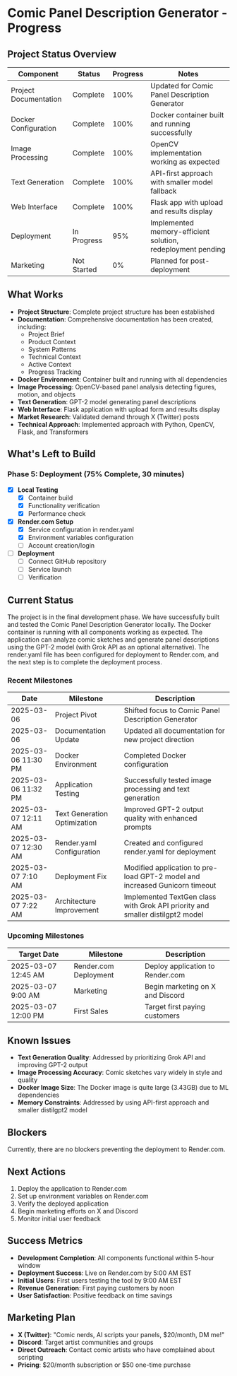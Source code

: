 # Comic Panel Description Generator - Progress

## Project Status Overview

| Component | Status | Progress | Notes |
|-----------|--------|----------|-------|
| Project Documentation | Complete | 100% | Updated for Comic Panel Description Generator |
| Docker Configuration | Complete | 100% | Docker container built and running successfully |
| Image Processing | Complete | 100% | OpenCV implementation working as expected |
| Text Generation | Complete | 100% | API-first approach with smaller model fallback |
| Web Interface | Complete | 100% | Flask app with upload and results display |
| Deployment | In Progress | 95% | Implemented memory-efficient solution, redeployment pending |
| Marketing | Not Started | 0% | Planned for post-deployment |

## What Works

- **Project Structure**: Complete project structure has been established
- **Documentation**: Comprehensive documentation has been created, including:
  - Project Brief
  - Product Context
  - System Patterns
  - Technical Context
  - Active Context
  - Progress Tracking
- **Docker Environment**: Container built and running with all dependencies
- **Image Processing**: OpenCV-based panel analysis detecting figures, motion, and objects
- **Text Generation**: GPT-2 model generating panel descriptions
- **Web Interface**: Flask application with upload form and results display
- **Market Research**: Validated demand through X (Twitter) posts
- **Technical Approach**: Implemented approach with Python, OpenCV, Flask, and Transformers

## What's Left to Build

### Phase 5: Deployment (75% Complete, 30 minutes)

- [x] **Local Testing**
  - [x] Container build
  - [x] Functionality verification
  - [x] Performance check

- [x] **Render.com Setup**
  - [x] Service configuration in render.yaml
  - [x] Environment variables configuration
  - [ ] Account creation/login

- [ ] **Deployment**
  - [ ] Connect GitHub repository
  - [ ] Service launch
  - [ ] Verification

## Current Status

The project is in the final development phase. We have successfully built and tested the Comic Panel Description Generator locally. The Docker container is running with all components working as expected. The application can analyze comic sketches and generate panel descriptions using the GPT-2 model (with Grok API as an optional alternative). The render.yaml file has been configured for deployment to Render.com, and the next step is to complete the deployment process.

### Recent Milestones

| Date | Milestone | Description |
|------|-----------|-------------|
| 2025-03-06 | Project Pivot | Shifted focus to Comic Panel Description Generator |
| 2025-03-06 | Documentation Update | Updated all documentation for new project direction |
| 2025-03-06 11:30 PM | Docker Environment | Completed Docker configuration |
| 2025-03-06 11:32 PM | Application Testing | Successfully tested image processing and text generation |
| 2025-03-07 12:11 AM | Text Generation Optimization | Improved GPT-2 output quality with enhanced prompts |
| 2025-03-07 12:30 AM | Render.yaml Configuration | Created and configured render.yaml for deployment |
| 2025-03-07 7:10 AM | Deployment Fix | Modified application to pre-load GPT-2 model and increased Gunicorn timeout |
| 2025-03-07 7:22 AM | Architecture Improvement | Implemented TextGen class with Grok API priority and smaller distilgpt2 model |

### Upcoming Milestones

| Target Date | Milestone | Description |
|-------------|-----------|-------------|
| 2025-03-07 12:45 AM | Render.com Deployment | Deploy application to Render.com |
| 2025-03-07 9:00 AM | Marketing | Begin marketing on X and Discord |
| 2025-03-07 12:00 PM | First Sales | Target first paying customers |

## Known Issues

- **Text Generation Quality**: Addressed by prioritizing Grok API and improving GPT-2 output
- **Image Processing Accuracy**: Comic sketches vary widely in style and quality
- **Docker Image Size**: The Docker image is quite large (3.43GB) due to ML dependencies
- **Memory Constraints**: Addressed by using API-first approach and smaller distilgpt2 model

## Blockers

Currently, there are no blockers preventing the deployment to Render.com.

## Next Actions

1. Deploy the application to Render.com
2. Set up environment variables on Render.com
3. Verify the deployed application
4. Begin marketing efforts on X and Discord
5. Monitor initial user feedback

## Success Metrics

- **Development Completion**: All components functional within 5-hour window
- **Deployment Success**: Live on Render.com by 5:00 AM EST
- **Initial Users**: First users testing the tool by 9:00 AM EST
- **Revenue Generation**: First paying customers by noon
- **User Satisfaction**: Positive feedback on time savings

## Marketing Plan

- **X (Twitter)**: "Comic nerds, AI scripts your panels, $20/month, DM me!"
- **Discord**: Target artist communities and groups
- **Direct Outreach**: Contact comic artists who have complained about scripting
- **Pricing**: $20/month subscription or $50 one-time purchase
